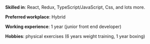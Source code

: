 **Skilled in**: React, Redux, TypeScript/JavaScript, Css, and lots more.

**Preferred workplace**: Hybrid

**Working experience**: 1 year (junior front end developer)

**Hobbies**: physical exercises (6 years weight training, 1 year boxing)
